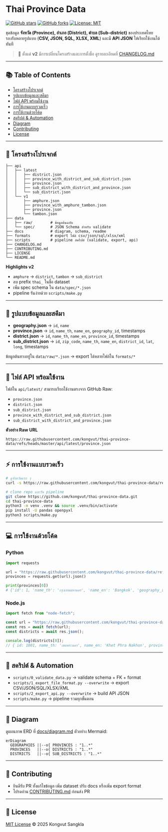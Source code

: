 # Thai Province Data

[![GitHub stars](https://img.shields.io/github/stars/kongvut/thai-province-data.svg)](https://github.com/kongvut/thai-province-data/stargazers)
[![GitHub forks](https://img.shields.io/github/forks/kongvut/thai-province-data.svg)](https://github.com/kongvut/thai-province-data/network)
[![License: MIT](https://img.shields.io/badge/License-MIT-yellow.svg)](LICENSE)

ชุดข้อมูล **จังหวัด (Province), อำเภอ (District), ตำบล (Sub-district)** ของประเทศไทย  
รองรับหลายรูปแบบ (**CSV, JSON, SQL, XLSX, XML**) และมี **API JSON** ให้เรียกใช้งานได้ทันที

> 📌 ตั้งแต่ **v2** มีการเปลี่ยนโครงสร้างและการตั้งชื่อ ดูรายละเอียดที่ [CHANGELOG.md](CHANGELOG.md)

---

## 📚 Table of Contents
- [โครงสร้างโปรเจกต์](#-โครงสร้างโปรเจกต์)
- [รูปแบบข้อมูลและสคีมา](#-รูปแบบข้อมูลและสคีมา)
- [ไฟล์ API พร้อมใช้งาน](#-ไฟล์-api-พร้อมใช้งาน)
- [การใช้งานแบบรวดเร็ว](#-การใช้งานแบบรวดเร็ว)
- [การใช้งานด้วยโค้ด](#-การใช้งานด้วยโค้ด)
- [สคริปต์ & Automation](#-สคริปต์--automation)
- [Diagram](#-diagram)
- [Contributing](#-contributing)
- [License](#-license)

---

## 📂 โครงสร้างโปรเจกต์
```
├── api
│   ├── latest
│   │   ├── district.json
│   │   ├── province_with_district_and_sub_district.json
│   │   ├── province.json
│   │   ├── sub_district_with_district_and_province.json
│   │   └── sub_district.json
│   └── v1
│       ├── amphure.json
│       ├── province_with_amphure_tambon.json
│       ├── province.json
│       └── tambon.json
├── data
│   ├── raw/        # ข้อมูลต้นฉบับ
│   └── spec/       # JSON Schema สำหรับ validate
├── docs            # diagram, schema, readme
├── formats         # export ไฟล์ csv/json/sql/xlsx/xml
├── scripts         # pipeline สคริปต์ (validate, export, api)
├── CHANGELOG.md
├── CONTRIBUTING.md
├── LICENSE
└── README.md
```

**Highlights v2**
- `amphure` → `district`, `tambon` → `sub_district`
- ลบ prefix `thai_` ในชื่อ dataset
- เพิ่ม spec schema ใน `data/spec/*.json`
- pipeline รันง่ายด้วย `scripts/make.py`

---

## 🧾 รูปแบบข้อมูลและสคีมา
- **geography.json** → `id`, `name`
- **province.json** → `id`, `name_th`, `name_en`, `geography_id`, timestamps
- **district.json** → `id`, `name_th`, `name_en`, `province_id`, timestamps
- **sub_district.json** → `id`, `zip_code`, `name_th`, `name_en`, `district_id`, `lat`, `long`, timestamps

ข้อมูลต้นทางอยู่ใน `data/raw/*.json` → export ได้หลายไฟล์ใน `formats/*`

---

## 🔌 ไฟล์ API พร้อมใช้งาน

ไฟล์ใน `api/latest/` สามารถเรียกใช้งานตรงจาก GitHub Raw:

- `province.json`
- `district.json`
- `sub_district.json`
- `province_with_district_and_sub_district.json`
- `sub_district_with_district_and_province.json`

**ตัวอย่าง Raw URL**
```
https://raw.githubusercontent.com/kongvut/thai-province-data/refs/heads/master/api/latest/province.json
```

---

## ⚡ การใช้งานแบบรวดเร็ว

```bash
# ดูจังหวัดแรก ๆ
curl -s https://raw.githubusercontent.com/kongvut/thai-province-data/refs/heads/master/api/latest/province.json | jq '.[0:3]'
```

```bash
# clone repo และรัน pipeline
git clone https://github.com/kongvut/thai-province-data.git
cd thai-province-data
python3 -m venv .venv && source .venv/bin/activate
pip install -U pandas openpyxl
python3 scripts/make.py
```

---

## 💻 การใช้งานด้วยโค้ด

### Python
```python
import requests

url = "https://raw.githubusercontent.com/kongvut/thai-province-data/refs/heads/master/api/latest/province.json"
provinces = requests.get(url).json()

print(provinces[0])
# {'id': 1, 'name_th': 'กรุงเทพมหานคร', 'name_en': 'Bangkok', 'geography_id': 2, ...}
```

### Node.js
```js
import fetch from "node-fetch";

const url = "https://raw.githubusercontent.com/kongvut/thai-province-data/refs/heads/master/api/latest/district.json";
const res = await fetch(url);
const districts = await res.json();

console.log(districts[0]);
// { id: 1001, name_th: 'เขตพระนคร', name_en: 'Khet Phra Nakhon', province_id: 1, ... }
```

---

## 🧪 สคริปต์ & Automation

- `scripts/0_validate_data.py` → validate schema + FK + format
- `scripts/1_export_file_format.py --overwrite` → export CSV/JSON/SQL/XLSX/XML
- `scripts/2_export_api.py --overwrite` → build API JSON
- `scripts/make.py` → pipeline รวมทุกขั้นตอน

---

## 🧭 Diagram

ดูแผนภาพ ERD ที่ [docs/diagram.md](docs/diagram.md)
ตัวอย่าง Mermaid:

```mermaid
erDiagram
  GEOGRAPHIES ||--o{ PROVINCES : "1..*"
  PROVINCES   ||--o{ DISTRICTS : "1..*"
  DISTRICTS   ||--o{ SUB_DISTRICTS : "1..*"
```

---

## 🤝 Contributing
- ยินดีรับ PR ทั้งแก้ไขข้อมูล เพิ่ม dataset ปรับ docs หรือเพิ่ม export format
- โปรดอ่าน [CONTRIBUTING.md](CONTRIBUTING.md) ก่อนส่ง PR

---

## 📄 License
[MIT License](LICENSE) © 2025 Kongvut Sangkla

